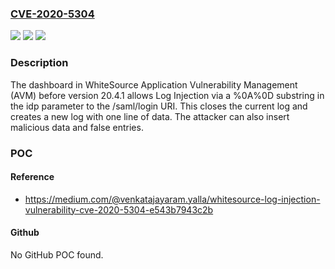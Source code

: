 ### [CVE-2020-5304](https://cve.mitre.org/cgi-bin/cvename.cgi?name=CVE-2020-5304)
![](https://img.shields.io/static/v1?label=Product&message=n%2Fa&color=blue)
![](https://img.shields.io/static/v1?label=Version&message=n%2Fa&color=blue)
![](https://img.shields.io/static/v1?label=Vulnerability&message=n%2Fa&color=brighgreen)

### Description

The dashboard in WhiteSource Application Vulnerability Management (AVM) before version 20.4.1 allows Log Injection via a %0A%0D substring in the idp parameter to the /saml/login URI. This closes the current log and creates a new log with one line of data. The attacker can also insert malicious data and false entries.

### POC

#### Reference
- https://medium.com/@venkatajayaram.yalla/whitesource-log-injection-vulnerability-cve-2020-5304-e543b7943c2b

#### Github
No GitHub POC found.

